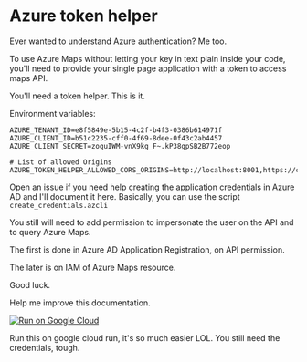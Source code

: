 # Azure token helper

Ever wanted to understand Azure authentication? Me too.

To use Azure Maps without letting your key in text plain inside your code, you'll
need to provide your single page application with a token to access maps API.

You'll need a token helper. This is it.

Environment variables:

```shell
AZURE_TENANT_ID=e8f5849e-5b15-4c2f-b4f3-0386b614971f
AZURE_CLIENT_ID=b51c2235-cff0-4f69-8dee-0f43c2ab4457
AZURE_CLIENT_SECRET=zoquIWM-vnX9kg_F~.kP38gpSB2B772eop

# List of allowed Origins
AZURE_TOKEN_HELPER_ALLOWED_CORS_ORIGINS=http://localhost:8001,https://cdpn.io
```

Open an issue if you need help creating the application credentials in Azure AD and I'll
document it here. Basically, you can use the script ```create_credentials.azcli```

You still will need to add permission to impersonate the user on the API and to query Azure Maps.

The first is done in Azure AD Application Registration, on API permission.

The later is on IAM of Azure Maps resource.

Good luck.

Help me improve this documentation.

[![Run on Google Cloud](https://deploy.cloud.run/button.svg)](https://deploy.cloud.run)

Run this on google cloud run, it's so much easier LOL. You still need the credentials, tough.
